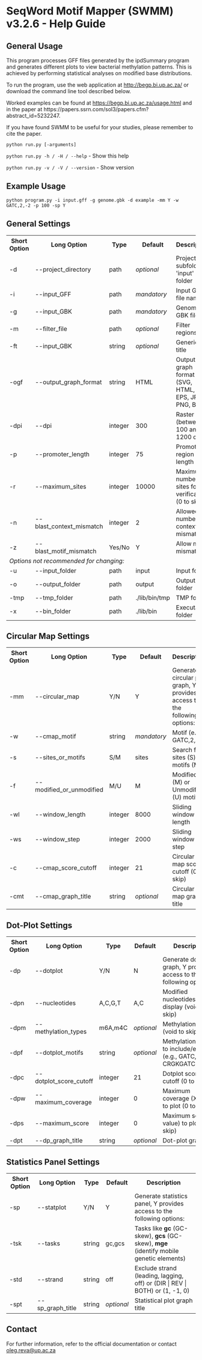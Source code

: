 <h1>SeqWord Motif Mapper (SWMM) v3.2.6 - Help Guide</h1>
  
  <h2>General Usage</h2>
  <p>This program processes GFF files generated by the ipdSummary program and generates different plots to view bacterial methylation patterns. This is achieved by performing statistical analyses on modified base distributions. </p>
  <p>To run the program, use the web application at <a href='http://begp.bi.up.ac.za/'>http://begp.bi.up.ac.za/</a> or download the command line tool described below.</p>
  <p> Worked examples can be found at <a href='https://begp.bi.up.ac.za/usage.html'>https://begp.bi.up.ac.za/usage.html</a> and in the paper at https://papers.ssrn.com/sol3/papers.cfm?abstract_id=5232247. </p> 
  <p> If you have found SWMM to be useful for your studies, please remember to cite the paper. </p>
  <p><code>python run.py [-arguments]</code></p>
  <p><code>python run.py -h / -H / --help</code> - Show this help</p>
  <p><code>python run.py -v / -V / --version</code> - Show version</p>


  <h2>Example Usage</h2>
  <p><code>python program.py -i input.gff -g genome.gbk -d example -mm Y -w GATC,2,-2 -p 100 -sp Y</code></p>
  
  <h2>General Settings</h2>
  <table>
      <tr>
          <th>Short Option</th>
          <th>Long Option</th>
          <th>Type</th>
          <th>Default</th>
          <th>Description</th>
      </tr>
      <tr><td>-d</td><td>--project_directory</td><td>path</td><td><i>optional</i></td><td>Project subfolder in 'input' folder</td></tr>
      <tr><td>-i</td><td>--input_GFF</td><td>path</td><td><i>mandatory</i></td><td>Input GFF file name</td></tr>
      <tr><td>-g</td><td>--input_GBK</td><td>path</td><td><i>mandatory</i></td><td>Genome GBK file</td></tr>
      <tr><td>-m</td><td>--filter_file</td><td>path</td><td><i>optional</i></td><td>Filter regions</td></tr>
      <tr><td>-ft</td><td>--input_GBK</td><td>string</td><td><i>optional</i></td><td>Generic file title</td></tr>
      <tr><td>-ogf</td><td>--output_graph_format</td><td>string</td><td>HTML</td><td>Output graph format (SVG, HTML, PDF, EPS, JPG, PNG, BMP)</td></tr>
      <tr><td>-dpi</td><td>--dpi</td><td>integer</td><td>300</td><td>Raster DPI (between 100 and 1200 dpi)</td></tr>
      <tr><td>-p</td><td>--promoter_length</td><td>integer</td><td>75</td><td>Promoter region length</td></tr>
      <tr><td>-r</td><td>--maximum_sites</td><td>integer</td><td>10000</td><td>Maximum number of sites for verification (0 to skip)</td></tr>
      <tr><td>-n</td><td>--blast_context_mismatch</td><td>integer</td><td>2</td><td>Allowed number of context mismatches</td></tr>
      <tr><td>-z</td><td>--blast_motif_mismatch</td><td>Yes/No</td><td>Y</td><td>Allow motif mismatch</td></tr>
      <tr><td colspan=5><i>Options not recommended for changing:</i></td></tr>
      <tr><td>-u</td><td>--input_folder</td><td>path</td><td>input</td><td>Input folder</td></tr>
      <tr><td>-o</td><td>--output_folder</td><td>path</td><td>output</td><td>Output folder</td></tr>
      <tr><td>-tmp</td><td>--tmp_folder</td><td>path</td><td>./lib/bin/tmp</td><td>TMP folder</td></tr>
      <tr><td>-x</td><td>--bin_folder</td><td>path</td><td>./lib/bin</td><td>Executable folder</td></tr>
  </table>
  
  <h2>Circular Map Settings</h2>
  <table>
      <tr>
          <th>Short Option</th>
          <th >Long Option</th>
          <th>Type</th>
          <th>Default</th>
          <th>Description</th>
      </tr>
      <tr><td>-mm</td><td>--circular_map</td><td>Y/N</td><td>Y</td><td>Generate circular plot graph, Y provides access to the following options:</td></tr>
      <tr><td>-w</td><td>--cmap_motif</td><td>string</td><td><i>mandatory</i></td><td>Motif (e.g., GATC,2,-2)</td></tr>
      <tr><td>-s</td><td>--sites_or_motifs</td><td>S/M</td><td>sites</td><td>Search for sites (S) or motifs (M)</td></tr>
      <tr><td>-f</td><td>--modified_or_unmodified</td><td>M/U</td><td>M</td><td>Modified (M) or Unmodified (U) motifs</td></tr>
      <tr><td>-wl</td><td>--window_length</td><td>integer</td><td>8000</td><td>Sliding window length</td></tr>
      <tr><td>-ws</td><td>--window_step</td><td>integer</td><td>2000</td><td>Sliding window step</td></tr>
      <tr><td>-c</td><td>--cmap_score_cutoff</td><td>integer</td><td>21</td><td>Circular map score cutoff (0 to skip)</td></tr>
      <tr><td>-cmt</td><td>--cmap_graph_title</td><td>string</td><td><i>optional</i></td><td>Circular map graph title</td></tr>
  </table>
  
  <h2>Dot-Plot Settings</h2>
  <table>
      <tr>
          <th>Short Option</th>
          <th>Long Option</th>
          <th>Type</th>
          <th>Default</th>
          <th>Description</th>
      </tr>
      <tr><td>-dp</td><td>--dotplot</td><td>Y/N</td><td>N</td><td>Generate dot-plot graph, Y provides access to the following options:</td></tr>
      <tr><td>-dpn</td><td>--nucleotides</td><td>A,C,G,T</td><td>A,C</td><td>Modified nucleotides to display (void to skip)</td></tr>
      <tr><td>-dpm</td><td>--methylation_types</td><td>m6A,m4C</td><td><i>optional</i></td><td>Methylation types (void to skip)</td></tr>
      <tr><td>-dpf</td><td>--dotplot_motifs</td><td>string</td><td><i>optional</i></td><td>Methylation motifs to include/exclude (e.g., GATC,2,-2; -CRGKGATC,1,6,-2)</td></tr>
      <tr><td>-dpc</td><td>--dotplot_score_cutoff</td><td>integer</td><td>21</td><td>Dotplot score cutoff (0 to skip)</td></tr>
      <tr><td>-dpw</td><td>--maximum_coverage</td><td>integer</td><td>0</td><td>Maximum coverage (X value) to plot (0 to skip)</td></tr>
      <tr><td>-dps</td><td>--maximum_score</td><td>integer</td><td>0</td><td>Maximum score (Y value) to plot (0 to skip)</td></tr>
      <tr><td>-dpt</td><td>--dp_graph_title</td><td>string</td><td><i>optional</i></td><td>Dot-plot graph title</td></tr>
  </table>
  
  <h2>Statistics Panel Settings</h2>
  <table>
      <tr>
          <th>Short Option</th>
          <th>Long Option</th>
          <th>Type</th>
          <th>Default</th>
          <th>Description</th>
      </tr>
      <tr><td>-sp</td><td>--statplot</td><td>Y/N</td><td>Y</td><td>Generate statistics panel, Y provides access to the following options:</td></tr>
      <tr><td>-tsk</td><td>--tasks</td><td>string</td><td>gc,gcs</td><td>Tasks like <b>gc</b> (GC-skew), <b>gcs</b> (GC-skew), <b>mge</b> (identify mobile genetic elements)</td></tr>
      <tr><td>-std</td><td>--strand</td><td>string</td><td>off</td><td>Exclude strand (leading, lagging, off) or (DIR | REV | BOTH) or (1, -1, 0)</td></tr>
      <tr><td>-spt</td><td>--sp_graph_title</td><td>string</td><td><i>optional</i></td><td>Statistical plot graph title</td></tr>
  </table>
  
  <h2>Contact</h2>
  <p>For further information, refer to the official documentation or contact <a href="mailto:oleg.reva@up.ac.za">oleg.reva@up.ac.za</a></p>


